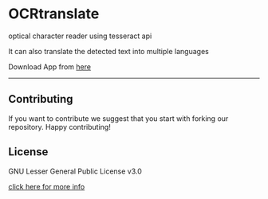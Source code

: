 # OCRtranslate

optical character reader using tesseract api


It can also translate the detected text into multiple languages


Download App from [here](https://github.com/SaiViswanthSwarna/OCRtranslate/blob/master/release/app-release.apk)


---

## Contributing

If you want to contribute we suggest that you start with forking our repository. Happy contributing!



## License


GNU Lesser General Public License v3.0

[click here for more info](https://choosealicense.com/licenses/lgpl-3.0/)

